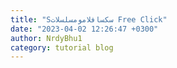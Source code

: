 ```yaml
---
title: "Sسكسافلامومسلسلات Free Click"
date: "2023-04-02 12:26:47 +0300"
author: NrdyBhu1
category: tutorial blog
---
```


